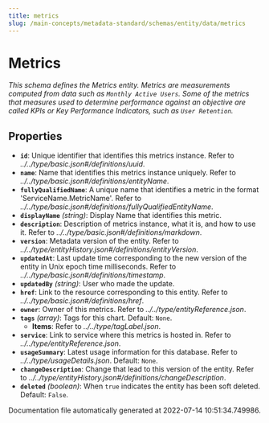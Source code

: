 ```yaml
---
title: metrics
slug: /main-concepts/metadata-standard/schemas/entity/data/metrics
---
```


# Metrics

*This schema defines the Metrics entity. Metrics are measurements computed from data such as `Monthly Active Users`. Some of the metrics that measures used to determine performance against an objective are called KPIs or Key Performance Indicators, such as `User Retention`.*

## Properties

- **`id`**: Unique identifier that identifies this metrics instance. Refer to *../../type/basic.json#/definitions/uuid*.
- **`name`**: Name that identifies this metrics instance uniquely. Refer to *../../type/basic.json#/definitions/entityName*.
- **`fullyQualifiedName`**: A unique name that identifies a metric in the format 'ServiceName.MetricName'. Refer to *../../type/basic.json#/definitions/fullyQualifiedEntityName*.
- **`displayName`** *(string)*: Display Name that identifies this metric.
- **`description`**: Description of metrics instance, what it is, and how to use it. Refer to *../../type/basic.json#/definitions/markdown*.
- **`version`**: Metadata version of the entity. Refer to *../../type/entityHistory.json#/definitions/entityVersion*.
- **`updatedAt`**: Last update time corresponding to the new version of the entity in Unix epoch time milliseconds. Refer to *../../type/basic.json#/definitions/timestamp*.
- **`updatedBy`** *(string)*: User who made the update.
- **`href`**: Link to the resource corresponding to this entity. Refer to *../../type/basic.json#/definitions/href*.
- **`owner`**: Owner of this metrics. Refer to *../../type/entityReference.json*.
- **`tags`** *(array)*: Tags for this chart. Default: `None`.
  - **Items**: Refer to *../../type/tagLabel.json*.
- **`service`**: Link to service where this metrics is hosted in. Refer to *../../type/entityReference.json*.
- **`usageSummary`**: Latest usage information for this database. Refer to *../../type/usageDetails.json*. Default: `None`.
- **`changeDescription`**: Change that lead to this version of the entity. Refer to *../../type/entityHistory.json#/definitions/changeDescription*.
- **`deleted`** *(boolean)*: When `true` indicates the entity has been soft deleted. Default: `False`.


Documentation file automatically generated at 2022-07-14 10:51:34.749986.
